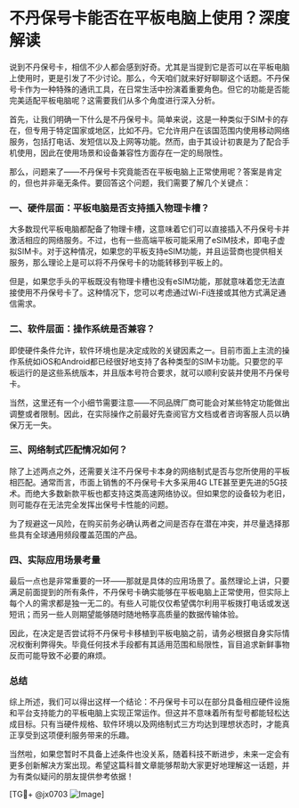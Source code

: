 # 不丹保号卡能否在平板电脑上使用？深度解读

说到不丹保号卡，相信不少人都会感到好奇。尤其是当提到它是否可以在平板电脑上使用时，更是引发了不少讨论。那么，今天咱们就来好好聊聊这个话题。不丹保号卡作为一种特殊的通讯工具，在日常生活中扮演着重要角色。但它的功能是否能完美适配平板电脑呢？这需要我们从多个角度进行深入分析。

首先，让我们明确一下什么是不丹保号卡。简单来说，这是一种类似于SIM卡的存在，但专用于特定国家或地区，比如不丹。它允许用户在该国范围内使用移动网络服务，包括打电话、发短信以及上网等功能。然而，由于其设计初衷是为了配合手机使用，因此在使用场景和设备兼容性方面存在一定的局限性。

那么，问题来了——不丹保号卡究竟能否在平板电脑上正常使用呢？答案是肯定的，但也并非毫无条件。要回答这个问题，我们需要了解几个关键点：

### 一、硬件层面：平板电脑是否支持插入物理卡槽？

大多数现代平板电脑都配备了物理卡槽，这意味着它们可以直接插入不丹保号卡并激活相应的网络服务。不过，也有一些高端平板可能采用了eSIM技术，即电子虚拟SIM卡。对于这种情况，如果您的平板支持eSIM功能，并且运营商也提供相关服务，那么理论上是可以将不丹保号卡的功能转移到平板上的。

但是，如果您手头的平板既没有物理卡槽也没有eSIM功能，那就意味着您无法直接使用不丹保号卡了。这种情况下，您可以考虑通过Wi-Fi连接或其他方式满足通信需求。

### 二、软件层面：操作系统是否兼容？

即使硬件条件允许，软件环境也是决定成败的关键因素之一。目前市面上主流的操作系统如iOS和Android都已经很好地支持了各种类型的SIM卡功能。只要您的平板运行的是这些系统版本，并且版本号符合要求，就可以顺利安装并使用不丹保号卡。

当然，这里还有一个小细节需要注意——不同品牌厂商可能会对某些特定功能做出调整或者限制。因此，在实际操作之前最好先查阅官方文档或者咨询客服人员以确保万无一失。

### 三、网络制式匹配情况如何？

除了上述两点之外，还需要关注不丹保号卡本身的网络制式是否与您所使用的平板相匹配。通常而言，市面上销售的不丹保号卡大多采用4G LTE甚至更先进的5G技术。而绝大多数新款平板也都支持这类高速网络协议。但如果您的设备较为老旧，则可能存在无法完全发挥出保号卡性能的问题。

为了规避这一风险，在购买前务必确认两者之间是否存在潜在冲突，并尽量选择那些具有全球通用频段覆盖范围的产品。

### 四、实际应用场景考量

最后一点也是非常重要的一环——那就是具体的应用场景了。虽然理论上讲，只要满足前面提到的所有条件，不丹保号卡确实能够在平板电脑上正常使用，但实际上每个人的需求都是独一无二的。有些人可能仅仅希望偶尔利用平板拨打电话或发送短讯；而另一些人则期望能够随时随地畅享高质量的数据传输体验。

因此，在决定是否尝试将不丹保号卡移植到平板电脑之前，请务必根据自身实际情况权衡利弊得失。毕竟任何技术手段都有其适用范围和局限性，盲目追求新鲜事物反而可能导致不必要的麻烦。

### 总结

综上所述，我们可以得出这样一个结论：不丹保号卡可以在部分具备相应硬件设施和平台支持能力的平板电脑上实现正常运作。但这并不意味着所有型号都能轻松达成目标。只有当硬件规格、软件环境以及网络制式三方均达到理想状态时，才能真正享受到这项便利服务带来的乐趣。

当然啦，如果您暂时不具备上述条件也没关系，随着科技不断进步，未来一定会有更多创新解决方案出现。希望这篇科普文章能够帮助大家更好地理解这一话题，并为有类似疑问的朋友提供参考依据！

[TG💪+ @jx0703 ![Image](https://github.com/user-attachments/assets/dbca1d08-cadb-493c-b0ec-ad6f7a83f270)]